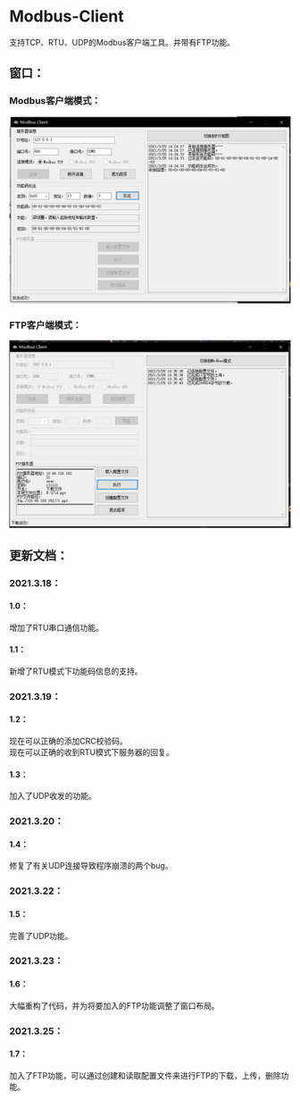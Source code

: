 # Modbus-Client
支持TCP、RTU、UDP的Modbus客户端工具。并带有FTP功能。

## 窗口：
### Modbus客户端模式：
![image](https://github.com/Firemountaincold/Modbus-Client/blob/main/Image2.png)
### FTP客户端模式：  
![image](https://github.com/Firemountaincold/Modbus-Client/blob/main/Image.png)

## 更新文档： 
### 2021.3.18： 
#### 1.0： 
增加了RTU串口通信功能。 
#### 1.1： 
新增了RTU模式下功能码信息的支持。
### 2021.3.19：
#### 1.2：
现在可以正确的添加CRC校验码。  
现在可以正确的收到RTU模式下服务器的回复。
#### 1.3：
加入了UDP收发的功能。
### 2021.3.20：
#### 1.4：
修复了有关UDP连接导致程序崩溃的两个bug。
### 2021.3.22：
#### 1.5：
完善了UDP功能。
### 2021.3.23：
#### 1.6：
大幅重构了代码，并为将要加入的FTP功能调整了窗口布局。
### 2021.3.25：
#### 1.7：
加入了FTP功能，可以通过创建和读取配置文件来进行FTP的下载，上传，删除功能。


